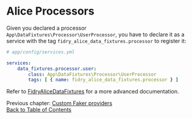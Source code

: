 # Alice Processors

Given you declared a processor `App\DataFixtures\Processor\UserProcessor`, you have to declare it as a
service with the tag `fidry_alice_data_fixtures.processor` to register it:

```yaml
# app/config/services.yml

services:
    data_fixtures.processor.user:
        class: App\DataFixtures\Processor\UserProcessor
        tags: [ { name: fidry_alice_data_fixtures.processor } ]
```

Refer to [FidryAliceDataFixtures](https://github.com/theofidry/AliceDataFixtures/blob/master/doc/processors.md#processors)
for a more advanced documentation.

Previous chapter: [Custom Faker providers](faker-providers.md)<br />
[Back to Table of Contents](../README.md#documentation)
